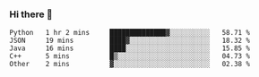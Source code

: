 ### Hi there 👋

<!--START_SECTION:waka-->

```text
Python   1 hr 2 mins     ██████████████▓░░░░░░░░░░   58.71 %
JSON     19 mins         ████▓░░░░░░░░░░░░░░░░░░░░   18.32 %
Java     16 mins         ████░░░░░░░░░░░░░░░░░░░░░   15.85 %
C++      5 mins          █▒░░░░░░░░░░░░░░░░░░░░░░░   04.73 %
Other    2 mins          ▓░░░░░░░░░░░░░░░░░░░░░░░░   02.38 %
```

<!--END_SECTION:waka-->
<!--
**Boombag0607/Boombag0607** is a ✨ _special_ ✨ repository because its `README.md` (this file) appears on your GitHub profile.

Here are some ideas to get you started:

- 🔭 I’m currently working on ...
- 🌱 I’m currently learning ...
- 👯 I’m looking to collaborate on ...
- 🤔 I’m looking for help with ...
- 💬 Ask me about ...
- 📫 How to reach me: ...
- 😄 Pronouns: ...
- ⚡ Fun fact: ...
-->
